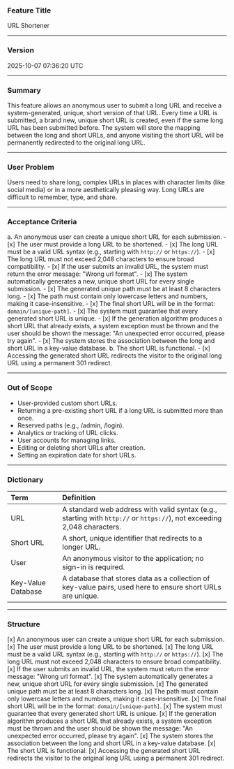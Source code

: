 ### **Feature Title**
URL Shortener
***
### **Version**
2025-10-07 07:36:20 UTC
***
### **Summary**
This feature allows an anonymous user to submit a long URL and receive a system-generated, unique, short version of that URL. Every time a URL is submitted, a brand new, unique short URL is created, even if the same long URL has been submitted before. The system will store the mapping between the long and short URLs, and anyone visiting the short URL will be permanently redirected to the original long URL.
***
### **User Problem**
Users need to share long, complex URLs in places with character limits (like social media) or in a more aesthetically pleasing way. Long URLs are difficult to remember, type, and share.
***
### **Acceptance Criteria**
a. An anonymous user can create a unique short URL for each submission.
    - [x] The user must provide a long URL to be shortened.
        - [x] The long URL must be a valid URL syntax (e.g., starting with `http://` or `https://`).
        - [x] The long URL must not exceed 2,048 characters to ensure broad compatibility.
        - [x] If the user submits an invalid URL, the system must return the error message: "Wrong url format".
    - [x] The system automatically generates a new, unique short URL for every single submission.
        - [x] The generated unique path must be at least 8 characters long.
        - [x] The path must contain only lowercase letters and numbers, making it case-insensitive.
        - [x] The final short URL will be in the format: `domain/[unique-path]`.
    - [x] The system must guarantee that every generated short URL is unique.
        - [x] If the generation algorithm produces a short URL that already exists, a system exception must be thrown and the user should be shown the message: "An unexpected error occurred, please try again".
    - [x] The system stores the association between the long and short URL in a key-value database.
b. The short URL is functional.
    - [x] Accessing the generated short URL redirects the visitor to the original long URL using a permanent 301 redirect.
***
### **Out of Scope**
*   User-provided custom short URLs.
*   Returning a pre-existing short URL if a long URL is submitted more than once.
*   Reserved paths (e.g., /admin, /login).
*   Analytics or tracking of URL clicks.
*   User accounts for managing links.
*   Editing or deleting short URLs after creation.
*   Setting an expiration date for short URLs.
***
### **Dictionary**
| Term | Definition |
| :--- | :--- |
| URL | A standard web address with valid syntax (e.g., starting with `http://` or `https://`), not exceeding 2,048 characters. |
| Short URL | A short, unique identifier that redirects to a longer URL. |
| User | An anonymous visitor to the application; no sign-in is required. |
| Key-Value Database | A database that stores data as a collection of key-value pairs, used here to ensure short URLs are unique. |
***
### **Structure**
[x] An anonymous user can create a unique short URL for each submission.
[x] The user must provide a long URL to be shortened.
[x] The long URL must be a valid URL syntax (e.g., starting with `http://` or `https://`).
[x] The long URL must not exceed 2,048 characters to ensure broad compatibility.
[x] If the user submits an invalid URL, the system must return the error message: "Wrong url format".
[x] The system automatically generates a new, unique short URL for every single submission.
[x] The generated unique path must be at least 8 characters long.
[x] The path must contain only lowercase letters and numbers, making it case-insensitive.
[x] The final short URL will be in the format: `domain/[unique-path]`.
[x] The system must guarantee that every generated short URL is unique.
[x] If the generation algorithm produces a short URL that already exists, a system exception must be thrown and the user should be shown the message: "An unexpected error occurred, please try again".
[x] The system stores the association between the long and short URL in a key-value database.
[x] The short URL is functional.
[x] Accessing the generated short URL redirects the visitor to the original long URL using a permanent 301 redirect.
